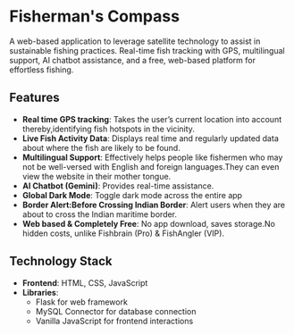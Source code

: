 # Fisherman's Compass

A web-based application to leverage satellite technology to assist in sustainable fishing practices.
Real-time fish tracking with GPS, multilingual support, AI chatbot assistance, and a free, web-based platform for effortless fishing.

## Features

- **Real time GPS tracking**: Takes the user’s current location into account thereby,identifying fish hotspots in the vicinity.
- **Live Fish Activity Data**: Displays real time and regularly updated data about where the fish are likely to be found.
- **Multilingual Support**: Effectively helps people like fishermen who may not be well-versed with English and foreign languages.They can even view the website in their mother tongue.
- **AI Chatbot (Gemini)**: Provides real-time assistance.
- **Global Dark Mode**: Toggle dark mode across the entire app
- **Border Alert:Before Crossing Indian Border**: Alert users when they are about to cross the Indian maritime border.
- **Web based & Completely Free**: No app download, saves storage.No hidden costs, unlike Fishbrain (Pro) & FishAngler (VIP).

## Technology Stack

- **Frontend**: HTML, CSS, JavaScript
- **Libraries**: 
  - Flask for web framework
  - MySQL Connector for database connection
  - Vanilla JavaScript for frontend interactions
